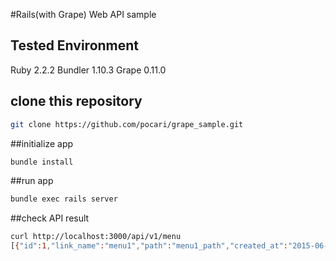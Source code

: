 #Rails(with Grape) Web API sample

## Tested Environment
Ruby 2.2.2
Bundler 1.10.3
Grape 0.11.0

## clone this repository
```sh
git clone https://github.com/pocari/grape_sample.git
```

##initialize app

```sh
bundle install
```

##run app

```sh
bundle exec rails server
```

##check API result
```sh
curl http://localhost:3000/api/v1/menu
[{"id":1,"link_name":"menu1","path":"menu1_path","created_at":"2015-06-11T13:32:56.801Z","updated_at":"2015-06-11T13:32:56.801Z"},{"id":2,"link_name":"menu2","path":"menu2_path","created_at":"2015-06-11T13:33:08.288Z","updated_at":"2015-06-11T13:33:08.288Z"},{"id":3,"link_name":"menu3","path":"menu3_path","created_at":"2015-06-11T13:33:18.307Z","updated_at":"2015-06-11T13:33:18.307Z"}]%
```
